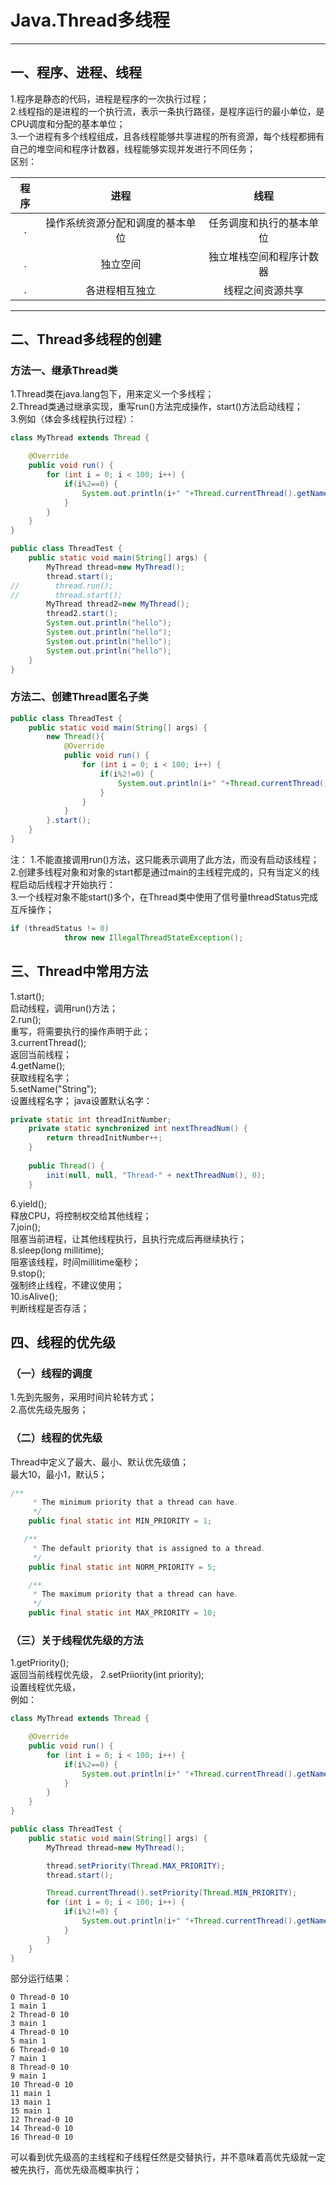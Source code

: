 # Java.Thread多线程

---


## 一、程序、进程、线程
1.程序是静态的代码，进程是程序的一次执行过程；  
2.线程指的是进程的一个执行流，表示一条执行路径，是程序运行的最小单位，是CPU调度和分配的基本单位；  
3.一个进程有多个线程组成，且各线程能够共享进程的所有资源，每个线程都拥有自己的堆空间和程序计数器，线程能够实现并发进行不同任务；    
区别：  


|   程序      |  进程  |  线程  |  
| :----: | :----: |  :----: |
| .  | 操作系统资源分配和调度的基本单位|任务调度和执行的基本单位|
| .|独立空间| 独立堆栈空间和程序计数器|
|. |各进程相互独立 | 线程之间资源共享|


------
## 二、Thread多线程的创建
### 方法一、继承Thread类
1.Thread类在java.lang包下，用来定义一个多线程；  
2.Thread类通过继承实现，重写run()方法完成操作，start()方法启动线程；  
3.例如（体会多线程执行过程）：  
```java
class MyThread extends Thread {

    @Override
    public void run() {
        for (int i = 0; i < 100; i++) {
            if(i%2==0) {
                System.out.println(i+" "+Thread.currentThread().getName());
            }
        }
    }
}

public class ThreadTest {
    public static void main(String[] args) {
        MyThread thread=new MyThread();
        thread.start();
//        thread.run();
//        thread.start();
        MyThread thread2=new MyThread();
        thread2.start();
        System.out.println("hello");
        System.out.println("hello");
        System.out.println("hello");
        System.out.println("hello");
    }
}
```
### 方法二、创建Thread匿名子类
```java
public class ThreadTest {
    public static void main(String[] args) {
        new Thread(){
            @Override
            public void run() {
                for (int i = 0; i < 100; i++) {
                    if(i%2!=0) {
                        System.out.println(i+" "+Thread.currentThread().getName());
                    }
                }
            }
        }.start();
    }
}
```
注： 
1.不能直接调用run()方法，这只能表示调用了此方法，而没有启动该线程；  
2.创建多线程对象和对象的start都是通过main的主线程完成的，只有当定义的线程启动后线程才开始执行：  
3.一个线程对象不能start()多个，在Thread类中使用了信号量threadStatus完成互斥操作；  
```java
if (threadStatus != 0)
            throw new IllegalThreadStateException();
```

## 三、Thread中常用方法
1.start();  
启动线程，调用run()方法；  
2.run();  
重写，将需要执行的操作声明于此；  
3.currentThread();  
返回当前线程；  
4.getName();  
获取线程名字；  
5.setName("String");  
设置线程名字； 
java设置默认名字：  
```java
private static int threadInitNumber;
    private static synchronized int nextThreadNum() {
        return threadInitNumber++;
    }
    
    public Thread() {
        init(null, null, "Thread-" + nextThreadNum(), 0);
    }
```
6.yield();  
释放CPU，将控制权交给其他线程；  
7.join();  
阻塞当前进程，让其他线程执行，且执行完成后再继续执行；  
8.sleep(long millitime);  
阻塞该线程，时间millitime毫秒；  
9.stop();   
强制终止线程，不建议使用；  
10.isAlive();  
判断线程是否存活；  
## 四、线程的优先级
### （一）线程的调度
1.先到先服务，采用时间片轮转方式；  
2.高优先级先服务；  
### （二）线程的优先级
Thread中定义了最大、最小、默认优先级值；  
最大10，最小1，默认5；  
```java
/**
     * The minimum priority that a thread can have.
     */
    public final static int MIN_PRIORITY = 1;

   /**
     * The default priority that is assigned to a thread.
     */
    public final static int NORM_PRIORITY = 5;

    /**
     * The maximum priority that a thread can have.
     */
    public final static int MAX_PRIORITY = 10;
```
### （三）关于线程优先级的方法
1.getPriority();  
返回当前线程优先级，
2.setPriiority(int priority);  
设置线程优先级，  
例如：  
```java
class MyThread extends Thread {

    @Override
    public void run() {
        for (int i = 0; i < 100; i++) {
            if(i%2==0) {
                System.out.println(i+" "+Thread.currentThread().getName()+" "+getPriority());
            }
        }
    }
}

public class ThreadTest {
    public static void main(String[] args) {
        MyThread thread=new MyThread();

        thread.setPriority(Thread.MAX_PRIORITY);
        thread.start();

        Thread.currentThread().setPriority(Thread.MIN_PRIORITY);
        for (int i = 0; i < 100; i++) {
            if(i%2!=0) {
                System.out.println(i+" "+Thread.currentThread().getName()+" "+Thread.currentThread().getPriority());
            }
        }
    }
}
```
部分运行结果：  

    0 Thread-0 10
    1 main 1
    2 Thread-0 10
    3 main 1
    4 Thread-0 10
    5 main 1
    6 Thread-0 10
    7 main 1
    8 Thread-0 10
    9 main 1
    10 Thread-0 10
    11 main 1
    13 main 1
    15 main 1
    12 Thread-0 10
    14 Thread-0 10
    16 Thread-0 10
    
可以看到优先级高的主线程和子线程任然是交替执行，并不意味着高优先级就一定被先执行，高优先级高概率执行；  
